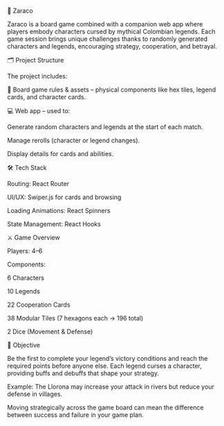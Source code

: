 🌌 Zaraco

Zaraco is a board game combined with a companion web app where players embody characters cursed by mythical Colombian legends.
Each game session brings unique challenges thanks to randomly generated characters and legends, encouraging strategy, cooperation, and betrayal.

🗂 Project Structure

The project includes:

🎲 Board game rules & assets – physical components like hex tiles, legend cards, and character cards.

💻 Web app – used to:

Generate random characters and legends at the start of each match.

Manage rerolls (character or legend changes).

Display details for cards and abilities.

🛠 Tech Stack

Routing: React Router

UI/UX: Swiper.js for cards and browsing

Loading Animations: React Spinners

State Management: React Hooks

⚔️ Game Overview

Players: 4–6

Components:

6 Characters

10 Legends

22 Cooperation Cards

38 Modular Tiles (7 hexagons each → 196 total)

2 Dice (Movement & Defense)

🎯 Objective

Be the first to complete your legend’s victory conditions and reach the required points before anyone else.
Each legend curses a character, providing buffs and debuffs that shape your strategy.

Example:
The Llorona may increase your attack in rivers but reduce your defense in villages.

Moving strategically across the game board can mean the difference between success and failure in your game plan.
